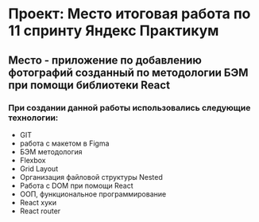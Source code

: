 # Проект: Место итоговая работа по 11 спринту Яндекс Практикум

## Место - приложение по добавлению фотографий созданный по методологии БЭМ при помощи библиотеки React

### При создании данной работы использовались следующие технологии:

* GIT
* работа с макетом в Figma
* БЭМ методология
* Flexbox
* Grid Layout
* Организация файловой структуры Nested
* Работа с DOM при помощи React
* ООП, функциональное программирование
* React хуки
* React router
